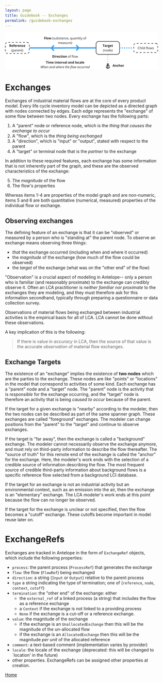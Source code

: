```yaml
---
layout: page
title: Guidebook -- Exchanges
permalink: /guidebook-exchanges
---
```


![A life cycle inventory "fragment" -- an observed material exchange](/assets/img/exchange.png)

# Exchanges

Exchanges of industrial material flows are at the core of every product model. Every life cycle inventory model can be depicted as a directed graph with nodes connected by edges.  Each edge represents the "exchange" of some flow between two nodes. Every exchange has the following parts:

 1. A "parent" node or reference node, which is the *thing that causes the exchange to occur*
 2. A "flow", which is the *thing being exchanged*
 3. A "direction", which is "input" or "output", stated with respect to the parent
 4. A "target" or terminal node that is the *partner* to the exchange

In addition to these required features, each exchange has some information that is not inherently part of the graph, and these are the observed characteristics of the exchange:

 5. The *magnitude* of the flow
 6. The flow's properties

Whereas items 1-4 are properties of the model graph and are non-numeric, items 5 and 6 are both quantitative (numerical, measured) properties of the individual flow or exchange.

## Observing exchanges

The defining feature of an exchange is that it can be "observed" or measured by a person who is "standing at" the parent node. To observe an exchange means observing three things:

 * *that* the exchange occurred (including when and where it occurred)
 * the *magnitude* of the exchange (how much of the flow could be observed)
 * the *target* of the exchange (what was on the "other end" of the flow)

"Observation" is a crucial aspect of modeling in Antelope-- only a person who is familiar (and reasonably proximate) to the exchange can credibly observe it.  Often an LCA practitioner is *neither familiar nor proximate* to the exchanges they are modeling, and they must therefore ask for this information secondhand, typically through preparing a questionnaire or data collection survey.  

Observations of material flows being exchanged between industrial activities is the empirical basis for all of LCA. LCA cannot be done without these observations.  

A key implication of this is the following:

> If there is value in *accuracy* in LCA, then the source of that value is the accurate *observation* of material flow exchanges.


## Exchange Targets

The existence of an "exchange" implies the existence of **two nodes** which are the parties to the exchange.  These nodes are  like "points" or "locations" in the model that correspond to activities of some kind.  Each exchange has a "parent" node and a "target" node.  The "parent" node is the activity that is *responsible* for the exchange occurring, and the "target" node is therefore an activity that is being *caused to occur* because of the parent. 

If the target for a given exchange is "nearby" according to the modeler, then the two nodes can be described as part of the same spanner graph.  These exchanges are called "foreground" exchanges.  The modeler can change positions from the "parent" to the "target" and continue to observe exchanges.  

If the target is "far away", then the exchange is called a "background" exchange. The modeler cannot necessarily observe the exchange anymore, and must rely on third-party information to describe the flow thereafter.  The "source of truth" for this remote end of the exchange is called the "anchor" for the exchange.  Here, the modeler's work ends with the selection of a credible source of information describing the flow. The most frequent source of credible third-party information about background flows is a specific reference flow selected from a background LCI database.  

If the target for an exchange is not an industrial activity but an environmental context, such as an emission into the air, then the exchange is an "elementary" exchange. The LCA modeler's work ends at this point because the flow can no longer be observed.

If the target for the exchange is unclear or not specified, then the flow becomes a "cutoff" exchange.  These cutoffs become important in model reuse later on.

# ExchangeRefs

Exchanges are tracked in Antelope in the form of `ExchangeRef` objects, which include the following properties:

 - `process`: the parent process (`ProcessRef`) that generates the exchange
 - `flow`: the flow (`FlowRef`) being exchanged
 - `direction`: a string (`Input` or `Output`) relative to the parent process
 - `type` a string indicating the type of termination; one of (`reference`, `node`, `context`, `cutoff`)
 - `termination`: the "other end" of the exchange: either
   - the `external_ref` of a linked process (a string) that includes the flow as a reference exchange
   - a `Context` if the exchange is not linked to a providing process
   - `None` if the exchange is a cut-off or a reference exchange.
 - `value`: the magnitude of the exchange
   - if the exchange is an `UnallocatedExchange` then this will be the magnitude of the un-allocated flow
   - if the exchange is an `AllocatedExchange` then this will be the magnitude *per unit* of the allocated reference
 - `comment`: a text-based comment (implementation varies by provider)
 - `locale`: the locale of the exchange (deprecated: this will be changed to `location' in the future)
 - other properties. ExchangeRefs can be assigned other properties at creation.


[Home](/guidebook/)
